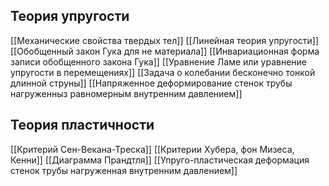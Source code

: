 ## Теория упругости
[[Механические свойства твердых тел]]
[[Линейная теория упругости]]
[[Обобщенный закон Гука для не материала]]
[[Инвариационная форма записи обобщенного закона Гука]]
[[Уравнение Ламе или уравнение упругости в перемещениях]]
[[Задача о колебании бесконечно тонкой длинной струны]]
[[Напряженное деформирование стенок трубы нагруженныз равномерным внутренним давлением]]
## Теория пластичности
[[Критерий Сен-Векана-Треска]]
[[Критерии Хубера, фон Мизеса, Кенни]]
[[Диаграмма Прандтля]]
[[Упруго-пластическая деформация стенок трубы нагруженная внутренним давлением]]